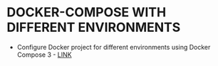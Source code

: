 # DOCKER-COMPOSE WITH DIFFERENT ENVIRONMENTS

* Configure Docker project for different environments using Docker Compose 3 - [LINK](https://medium.com/vteam/configure-docker-project-for-different-environments-using-docker-compose-3-bfbef37d951c)